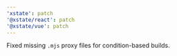```yaml
---
'xstate': patch
'@xstate/react': patch
'@xstate/vue': patch
---
```


Fixed missing `.mjs` proxy files for condition-based builds.
